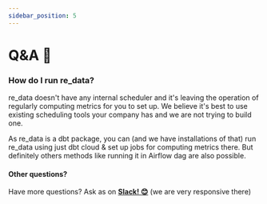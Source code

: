 ```yaml
---
sidebar_position: 5
---
```


# Q&A 💬

### How do I run re_data?

re_data doesn't have any internal scheduler and it's leaving the operation of regularly computing metrics for you to set up. We believe it's best to use existing scheduling tools your company has and we are not trying to build one. 

As re_data is a dbt package, you can (and we have installations of that) run re_data using just dbt cloud & set up jobs for computing metrics there. But definitely others methods like running it in Airflow dag are also possible.

#### Other questions?

Have more questions? Ask as on **[Slack! 😊](https://join.slack.com/t/re-data/shared_invite/zt-vkauq1y8-tL4R4_H5nZoVvyXyy0hdug)** (we are very responsive there)
